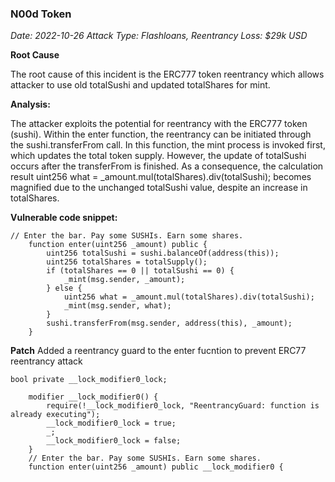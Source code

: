 ### N00d Token
_Date: 2022-10-26
Attack Type: Flashloans, Reentrancy
Loss: $29k USD_

**Root Cause**

The root cause of this incident is the ERC777 token reentrancy which allows attacker to use old totalSushi and updated totalShares for mint.


**Analysis:**

The attacker exploits the potential for reentrancy with the ERC777 token (sushi). Within the enter function, the reentrancy can be initiated through the sushi.transferFrom call. In this function, the mint process is invoked first, which updates the total token supply. However, the update of totalSushi occurs after the transferFrom is finished. As a consequence, the calculation result uint256 what = _amount.mul(totalShares).div(totalSushi); becomes magnified due to the unchanged totalSushi value, despite an increase in totalShares.

**Vulnerable code snippet:**

```
// Enter the bar. Pay some SUSHIs. Earn some shares.
    function enter(uint256 _amount) public {
        uint256 totalSushi = sushi.balanceOf(address(this));
        uint256 totalShares = totalSupply();
        if (totalShares == 0 || totalSushi == 0) {
            _mint(msg.sender, _amount);
        } else {
            uint256 what = _amount.mul(totalShares).div(totalSushi);
            _mint(msg.sender, what);
        }
        sushi.transferFrom(msg.sender, address(this), _amount);
    }

```
**Patch**
Added a reentrancy guard to the enter fucntion to prevent ERC77 reentrancy attack
```
bool private __lock_modifier0_lock;

    modifier __lock_modifier0() {
        require(!__lock_modifier0_lock, "ReentrancyGuard: function is already executing");
        __lock_modifier0_lock = true;
        _;
        __lock_modifier0_lock = false;
    }
    // Enter the bar. Pay some SUSHIs. Earn some shares.
    function enter(uint256 _amount) public __lock_modifier0 {
```